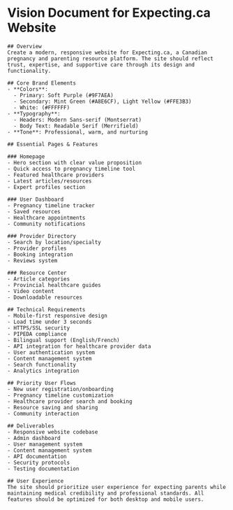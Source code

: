 # Vision Document for Expecting.ca Website

    ## Overview
    Create a modern, responsive website for Expecting.ca, a Canadian pregnancy and parenting resource platform. The site should reflect trust, expertise, and supportive care through its design and functionality.

    ## Core Brand Elements
    - **Colors**: 
      - Primary: Soft Purple (#9F7AEA)
      - Secondary: Mint Green (#A8E6CF), Light Yellow (#FFE3B3)
      - White: (#FFFFFF)
    - **Typography**: 
      - Headers: Modern Sans-serif (Montserrat)
      - Body Text: Readable Serif (Merrifield)
    - **Tone**: Professional, warm, and nurturing

    ## Essential Pages & Features

    ### Homepage
    - Hero section with clear value proposition
    - Quick access to pregnancy timeline tool
    - Featured healthcare providers
    - Latest articles/resources
    - Expert profiles section

    ### User Dashboard
    - Pregnancy timeline tracker
    - Saved resources
    - Healthcare appointments
    - Community notifications

    ### Provider Directory
    - Search by location/specialty
    - Provider profiles
    - Booking integration
    - Reviews system

    ### Resource Center
    - Article categories
    - Provincial healthcare guides
    - Video content
    - Downloadable resources

    ## Technical Requirements
    - Mobile-first responsive design
    - Load time under 3 seconds
    - HTTPS/SSL security
    - PIPEDA compliance
    - Bilingual support (English/French)
    - API integration for healthcare provider data
    - User authentication system
    - Content management system
    - Search functionality
    - Analytics integration

    ## Priority User Flows
    - New user registration/onboarding
    - Pregnancy timeline customization
    - Healthcare provider search and booking
    - Resource saving and sharing
    - Community interaction

    ## Deliverables
    - Responsive website codebase
    - Admin dashboard
    - User management system
    - Content management system
    - API documentation
    - Security protocols
    - Testing documentation

    ## User Experience
    The site should prioritize user experience for expecting parents while maintaining medical credibility and professional standards. All features should be optimized for both desktop and mobile users.
